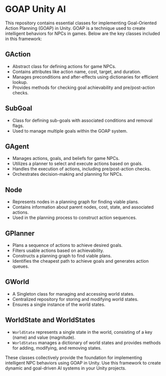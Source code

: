# GOAP Unity AI

This repository contains essential classes for implementing Goal-Oriented Action Planning (GOAP) in Unity. GOAP is a technique used to create intelligent behaviors for NPCs in games. Below are the key classes included in this framework:

## GAction
- Abstract class for defining actions for game NPCs.
- Contains attributes like action name, cost, target, and duration.
- Manages preconditions and after-effects using dictionaries for efficient lookup.
- Provides methods for checking goal achievability and pre/post-action checks.

## SubGoal
- Class for defining sub-goals with associated conditions and removal flags.
- Used to manage multiple goals within the GOAP system.

## GAgent
- Manages actions, goals, and beliefs for game NPCs.
- Utilizes a planner to select and execute actions based on goals.
- Handles the execution of actions, including pre/post-action checks.
- Orchestrates decision-making and planning for NPCs.

## Node
- Represents nodes in a planning graph for finding viable plans.
- Contains information about parent nodes, cost, state, and associated actions.
- Used in the planning process to construct action sequences.

## GPlanner
- Plans a sequence of actions to achieve desired goals.
- Filters usable actions based on achievability.
- Constructs a planning graph to find viable plans.
- Identifies the cheapest path to achieve goals and generates action queues.

## GWorld
- A Singleton class for managing and accessing world states.
- Centralized repository for storing and modifying world states.
- Ensures a single instance of the world states.

## WorldState and WorldStates
- `WorldState` represents a single state in the world, consisting of a key (name) and value (magnitude).
- `WorldStates` manages a dictionary of world states and provides methods for adding, modifying, and removing states.

These classes collectively provide the foundation for implementing intelligent NPC behaviors using GOAP in Unity. Use this framework to create dynamic and goal-driven AI systems in your Unity projects.
